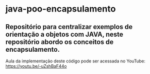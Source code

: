 # java-poo-encapsulamento
## Repositório para centralizar exemplos de orientação a objetos com JAVA, neste repositório abordo os conceitos de encapsulamento.

Aula da implementação deste código pode ser acessada no YouTube: https://youtu.be/-uZshBaF44o

